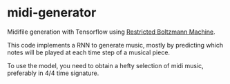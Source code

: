 # midi-generator

Midifile generation with Tensorflow using [Restricted Boltzmann Machine](http://deeplearning4j.org/restrictedboltzmannmachine.html).

This code implements a RNN to generate music, mostly by predicting which notes will be played at each time step of a musical piece.

To use the model, you need to obtain a hefty selection of midi music, preferably in 4/4 time signature.
